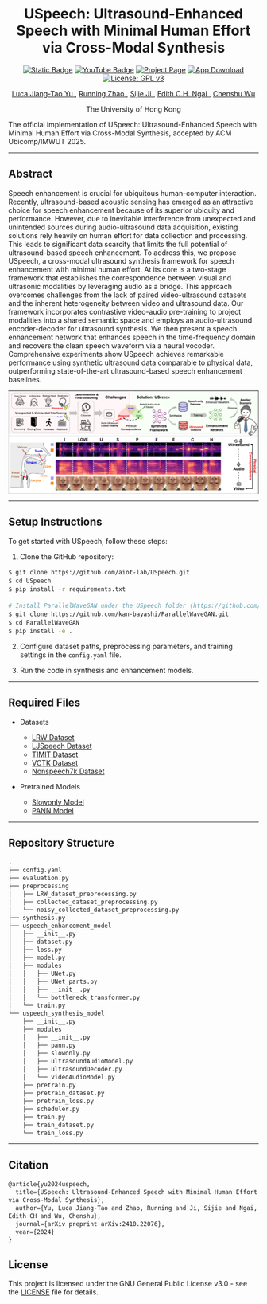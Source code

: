 <div align="center"> 

# USpeech: Ultrasound-Enhanced Speech with Minimal Human Effort via Cross-Modal Synthesis
</div>

<div align="center">   

[![Static Badge](https://img.shields.io/badge/arXiv-PDF-green?style=flat&logo=arXiv&logoColor=B31B1B)](https://arxiv.org/abs/2410.22076) [![YouTube Badge](https://img.shields.io/badge/Video-Watch-red?&logo=youtube&logoColor=FF0000)](https://aiot-lab.github.io/USpeech/src/videos/video.mp4) [![Project Page](https://img.shields.io/badge/Project%20Page-USpeech-yellow.svg?logo=github&logoColor=FFFFFF)](https://aiot-lab.github.io/USpeech/) [![App Download](https://img.shields.io/badge/App%20Download-OneDrive-purple.svg?logo=android&logoColor=3DDC84)](https://connecthkuhk-my.sharepoint.com/:u:/g/personal/lucayu_connect_hku_hk/EWxCZ_CusdtOrr4X6nGCsK4BAuccBTxwR4g1MDQNfpAjtA?e=Qy7AFe) [![License: GPL v3](https://img.shields.io/badge/License-GPLv3-blue.svg)](https://www.gnu.org/licenses/gpl-3.0)

</div>

<div align="center">
    <a href=https://lucayu.me/>
        Luca Jiang-Tao Yu
    </a>
    ,
    <a href=https://zhaorunning.github.io/>
        Running Zhao
    </a>
    ,
    <a href=https://sijieji.github.io/>
        Sijie Ji
    </a>
    ,
    <a href=https://www.eee.hku.hk/~iotlab/EdithNgai.html>
        Edith C.H. Ngai
    </a>
    ,
    <a href=https://cswu.me/>
        Chenshu Wu
    </a>
</div>

<div align="center">

The University of Hong Kong
</div>
The official implementation of USpeech: Ultrasound-Enhanced Speech with Minimal Human Effort via Cross-Modal Synthesis, accepted by ACM Ubicomp/IMWUT 2025.

---

## Abstract
Speech enhancement is crucial for ubiquitous human-computer interaction. Recently, ultrasound-based acoustic sensing has emerged as an attractive choice for speech enhancement because of its superior ubiquity and performance. However, due to inevitable interference from unexpected and unintended sources during audio-ultrasound data acquisition, existing solutions rely heavily on human effort for data collection and processing. This leads to significant data scarcity that limits the full potential of ultrasound-based speech enhancement. To address this, we propose USpeech, a cross-modal ultrasound synthesis framework for speech enhancement with minimal human effort. At its core is a two-stage framework that establishes the correspondence between visual and ultrasonic modalities by leveraging audio as a bridge. This approach overcomes challenges from the lack of paired video-ultrasound datasets and the inherent heterogeneity between video and ultrasound data. Our framework incorporates contrastive video-audio pre-training to project modalities into a shared semantic space and employs an audio-ultrasound encoder-decoder for ultrasound synthesis. We then present a speech enhancement network that enhances speech in the time-frequency domain and recovers the clean speech waveform via a neural vocoder. Comprehensive experiments show USpeech achieves remarkable performance using synthetic ultrasound data comparable to physical data, outperforming state-of-the-art ultrasound-based speech enhancement baselines.

<p align="center"> <img src='src/figures/thumbnail.jpg' align="center"> </p>

---
## Setup Instructions
To get started with USpeech, follow these steps:
1. Clone the GitHub repository:
``` bash
$ git clone https://github.com/aiot-lab/USpeech.git
$ cd USpeech
$ pip install -r requirements.txt

# Install ParallelWaveGAN under the USpeech folder (https://github.com/kan-bayashi/ParallelWaveGAN)
$ git clone https://github.com/kan-bayashi/ParallelWaveGAN.git
$ cd ParallelWaveGAN
$ pip install -e .
```
2. Configure dataset paths, preprocessing parameters, and training settings in the ```config.yaml``` file.

3. Run the code in synthesis and enhancement models.

---

## Required Files
- Datasets
    - [LRW Dataset](https://www.robots.ox.ac.uk/~vgg/data/lip_reading/lrw1.html)
    - [LJSpeech Dataset](https://keithito.com/LJ-Speech-Dataset/)
    - [TIMIT Dataset](https://catalog.ldc.upenn.edu/LDC93S1)
    - [VCTK Dataset](https://datashare.ed.ac.uk/handle/10283/3443)
    - [Nonspeech7k Dataset](https://zenodo.org/records/6967442)

- Pretrained Models
    - [Slowonly Model](https://github.com/open-mmlab/mmaction2/tree/main/configs/recognition/slowonly)
    - [PANN Model](https://github.com/qiuqiangkong/audioset_tagging_cnn)

---

## Repository Structure
```
.
├── config.yaml
├── evaluation.py
├── preprocessing
│   ├── LRW_dataset_preprocessing.py
│   ├── collected_dataset_preprocessing.py
│   └── noisy_collected_dataset_preprocessing.py
├── synthesis.py
├── uspeech_enhancement_model
│   ├── __init__.py
│   ├── dataset.py
│   ├── loss.py
│   ├── model.py
│   ├── modules
│   │   ├── UNet.py
│   │   ├── UNet_parts.py
│   │   ├── __init__.py
│   │   └── bottleneck_transformer.py
│   └── train.py
└── uspeech_synthesis_model
    ├── __init__.py
    ├── modules
    │   ├── __init__.py
    │   ├── pann.py
    │   ├── slowonly.py
    │   ├── ultrasoundAudioModel.py
    │   ├── ultrasoundDecoder.py
    │   └── videoAudioModel.py
    ├── pretrain.py
    ├── pretrain_dataset.py
    ├── pretrain_loss.py
    ├── scheduler.py
    ├── train.py
    ├── train_dataset.py
    └── train_loss.py
```

---

## Citation
```
@article{yu2024uspeech,
  title={USpeech: Ultrasound-Enhanced Speech with Minimal Human Effort via Cross-Modal Synthesis},
  author={Yu, Luca Jiang-Tao and Zhao, Running and Ji, Sijie and Ngai, Edith CH and Wu, Chenshu},
  journal={arXiv preprint arXiv:2410.22076},
  year={2024}
}
```

## License
This project is licensed under the GNU General Public License v3.0 - see the [LICENSE](LICENSE) file for details.
